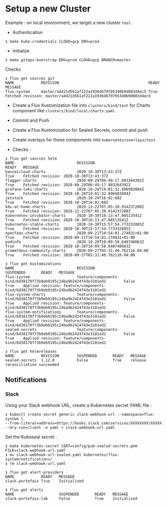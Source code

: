 # Setup a new Cluster

Example : on local environment, we target a new cluster `test`.

* Authentication

```shell
❯ make kube-credentials CLOUD=gcp ENV=prod
```

* Initialize

```shell
❯ make gitops-bootstrap ENV=prod CLOUD=gcp BRANCH=master
```

Checks

```shell
❯ flux get sources git
NAME         	REVISION                                       	READY	MESSAGE
flux-system  	master/a4421d561af222a19364679705340b9d083d4ec5	True 	Fetched revision: master/a4421d561af222a19364679705340b9d083d4ec5
```

* Create a Flux Kustomization file into `clusters/kind/test` for Charts component like `clusters/kind/local/charts.yaml`
* Commit and Push
* Create a Flux Kustomization for Sealed Secrets, commit and push
* Create overlays for these components into `kubernetes/overlays/test`

* Checks :

```shell
❯ flux get sources helm
NAME                            REVISION                                READY   MESSAGE
banzaicloud-charts              2020-10-30T13:43:37Z                    True    Fetched revision: 2020-10-30T13:43:37Z
flagger-charts                  2020-09-29T06:49:17.983264392Z          True    Fetched revision: 2020-09-29T06:49:17.983264392Z
grafana-loki-charts             2020-10-28T19:01:32.896983804Z          True    Fetched revision: 2020-10-28T19:01:32.896983804Z
jetstack                        2020-10-29T16:02:08Z                    True    Fetched revision: 2020-10-29T16:02:08Z
k8s-at-home-charts              2019-12-22T07:05:20.914237208Z          True    Fetched revision: 2019-12-22T07:05:20.914237208Z
kubernetes-incubator-charts     2020-10-30T16:13:47.08513541Z           True    Fetched revision: 2020-10-30T16:13:47.08513541Z
kubernetes-stable-charts        2020-10-30T15:57:54.773332885Z          True    Fetched revision: 2020-10-30T15:57:54.773332885Z
openfaas-charts                 2020-09-21T10:54:01.274831+01:00        True    Fetched revision: 2020-09-21T10:54:01.274831+01:00
podinfo                         2020-10-28T10:09:58.648748663Z          True    Fetched revision: 2020-10-28T10:09:58.648748663Z
prometheus-community-charts     2020-09-27T05:31:40.762116-04:00        True    Fetched revision: 2020-09-27T05:31:40.762116-04:00
```

```shell
❯ flux get kustomizations
NAME                            REVISION                                                                SUSPENDED       READY   MESSAGE
flux-system                     feature/components-kind/6d38170f73b9eb9195c24ba9b2424f43e3101ed2        False           True    Applied revision: feature/components-kind/6d38170f73b9eb9195c24ba9b2424f43e3101ed2
flux-system-charts              feature/components-kind/6d38170f73b9eb9195c24ba9b2424f43e3101ed2        False           True    Applied revision: feature/components-kind/6d38170f73b9eb9195c24ba9b2424f43e3101ed2
flux-system-notifications       feature/components-kind/6d38170f73b9eb9195c24ba9b2424f43e3101ed2        False           True    Applied revision: feature/components-kind/6d38170f73b9eb9195c24ba9b2424f43e3101ed2
sealed-secrets                  feature/components-kind/6d38170f73b9eb9195c24ba9b2424f43e3101ed2        False           True    Applied revision: feature/components-kind/6d38170f73b9eb9195c24ba9b2424f43e3101ed2
```

```shell
❯ flux get helmreleases
NAME            REVISION        SUSPENDED       READY   MESSAGE
sealed-secrets  1.12.0          False           True    release reconciliation succeeded
```

## Notifications

### Slack

Using your Slack webhook URL, create a Kubernetes secret YAML file :

```shell
❯ kubectl create secret generic slack-webhook-url --namespace=flux-system \
--from-literal=address=https://hooks.slack.com/services/XXXXXXXX/XXXXX --dry-run=client -o yaml > slack-webhook-url.yaml
```

Set the Kubeseal secret :

```shell
❯ make kubernetes-secret CERT=config/pub-sealed-secrets.pem FILE=slack-webhook-url.yaml
❯ mv slack-webhook-url-sealed.yaml kubernetes/flux-system/notifications/
❯ rm slack-webhook-url.yaml
```

```shell
❯ flux get alert-providers
NAME            READY   MESSAGE
slack-portefaix True    Initialized

❯ flux get alerts
NAME                    SUSPENDED       READY   MESSAGE
slack-portefaix-lab     False           True    Initialized
```
